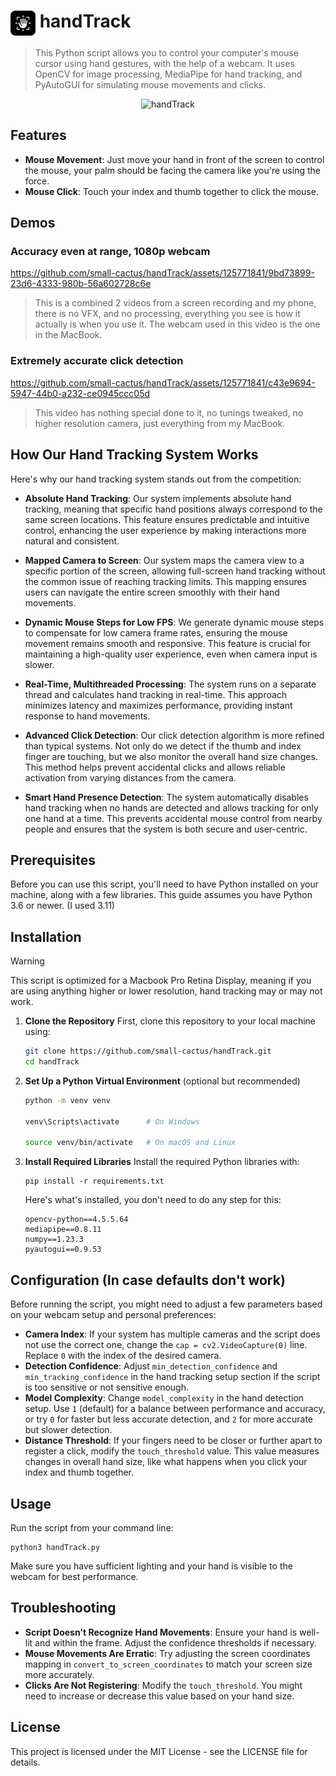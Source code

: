 # <img src="handTrack.png" width="40" alt="handTrack" align="top" /> handTrack
> This Python script allows you to control your computer's mouse cursor using hand gestures, with the help of a webcam. It uses OpenCV for image processing, MediaPipe for hand tracking, and PyAutoGUI for simulating mouse movements and clicks.

<p align="center">
  <img src="https://github.com/small-cactus/handTrack/assets/125771841/7e4b22b8-46b5-47e0-92ea-f8bfd13f829b" width="900" alt="handTrack" />
</p>

## Features
- **Mouse Movement**: Just move your hand in front of the screen to control the mouse, your palm should be facing the camera like you're using the force.
- **Mouse Click**: Touch your index and thumb together to click the mouse.

## Demos
### Accuracy even at range, 1080p webcam
https://github.com/small-cactus/handTrack/assets/125771841/9bd73899-23d6-4333-980b-56a602728c6e
> This is a combined 2 videos from a screen recording and my phone, there is no VFX, and no processing, everything you see is how it actually is when you use it. The webcam used in this video is the one in the MacBook.

### Extremely accurate click detection

https://github.com/small-cactus/handTrack/assets/125771841/c43e9694-5947-44b0-a232-ce0945ccc05d
> This video has nothing special done to it, no tunings tweaked, no higher resolution camera, just everything from my MacBook.

## How Our Hand Tracking System Works

Here's why our hand tracking system stands out from the competition:

- **Absolute Hand Tracking**: Our system implements absolute hand tracking, meaning that specific hand positions always correspond to the same screen locations. This feature ensures predictable and intuitive control, enhancing the user experience by making interactions more natural and consistent.

- **Mapped Camera to Screen**: Our system maps the camera view to a specific portion of the screen, allowing full-screen hand tracking without the common issue of reaching tracking limits. This mapping ensures users can navigate the entire screen smoothly with their hand movements.

- **Dynamic Mouse Steps for Low FPS**: We generate dynamic mouse steps to compensate for low camera frame rates, ensuring the mouse movement remains smooth and responsive. This feature is crucial for maintaining a high-quality user experience, even when camera input is slower.

- **Real-Time, Multithreaded Processing**: The system runs on a separate thread and calculates hand tracking in real-time. This approach minimizes latency and maximizes performance, providing instant response to hand movements.

- **Advanced Click Detection**: Our click detection algorithm is more refined than typical systems. Not only do we detect if the thumb and index finger are touching, but we also monitor the overall hand size changes. This method helps prevent accidental clicks and allows reliable activation from varying distances from the camera.

- **Smart Hand Presence Detection**: The system automatically disables hand tracking when no hands are detected and allows tracking for only one hand at a time. This prevents accidental mouse control from nearby people and ensures that the system is both secure and user-centric.



## Prerequisites

Before you can use this script, you'll need to have Python installed on your machine, along with a few libraries. This guide assumes you have Python 3.6 or newer. (I used 3.11)

## Installation
> [!WARNING]
> This script is optimized for a Macbook Pro Retina Display, meaning if you are using anything higher or lower resolution, hand tracking may or may not work.

1. **Clone the Repository**
   First, clone this repository to your local machine using:

   ```bash
   git clone https://github.com/small-cactus/handTrack.git
   cd handTrack
   ```

2. **Set Up a Python Virtual Environment** (optional but recommended)

   ```bash
   python -m venv venv
   
   venv\Scripts\activate      # On Windows
   
   source venv/bin/activate   # On macOS and Linux
   ```

3. **Install Required Libraries**
   Install the required Python libraries with:

   ```
   pip install -r requirements.txt
   ```

   Here's what's installed, you don't need to do any step for this:

   ```
   opencv-python==4.5.5.64
   mediapipe==0.8.11
   numpy==1.23.3
   pyautogui==0.9.53
   ```

## Configuration (In case defaults don't work)

Before running the script, you might need to adjust a few parameters based on your webcam setup and personal preferences:

- **Camera Index**: If your system has multiple cameras and the script does not use the correct one, change the `cap = cv2.VideoCapture(0)` line. Replace `0` with the index of the desired camera.
- **Detection Confidence**: Adjust `min_detection_confidence` and `min_tracking_confidence` in the hand tracking setup section if the script is too sensitive or not sensitive enough.
- **Model Complexity**: Change `model_complexity` in the hand detection setup. Use `1` (default) for a balance between performance and accuracy, or try `0` for faster but less accurate detection, and `2` for more accurate but slower detection.
- **Distance Threshold**: If your fingers need to be closer or further apart to register a click, modify the `touch_threshold` value. This value measures changes in overall hand size, like what happens when you click your index and thumb together.

## Usage

Run the script from your command line:

   ```
   python3 handTrack.py
   ```

Make sure you have sufficient lighting and your hand is visible to the webcam for best performance.

## Troubleshooting

- **Script Doesn't Recognize Hand Movements**: Ensure your hand is well-lit and within the frame. Adjust the confidence thresholds if necessary.
- **Mouse Movements Are Erratic**: Try adjusting the screen coordinates mapping in `convert_to_screen_coordinates` to match your screen size more accurately.
- **Clicks Are Not Registering**: Modify the `touch_threshold`. You might need to increase or decrease this value based on your hand size.

## License

This project is licensed under the MIT License - see the LICENSE file for details.
